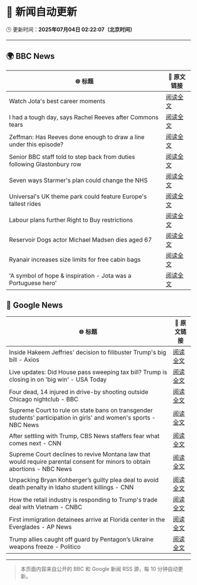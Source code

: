 # 🧠 新闻自动更新

🕒 更新时间：**2025年07月04日 02:22:07（北京时间）**

---

## 🌍 BBC News

| 🌐 标题 | 🔗 原文链接 |
|--------|-------------|
| Watch Jota's best career moments | [阅读全文](https://www.bbc.com/sport/videos/cr7947g2pm3o) |
| I had a tough day, says Rachel Reeves after Commons tears | [阅读全文](https://www.bbc.com/news/articles/ce8z3lgkd8eo) |
| Zeffman: Has Reeves done enough to draw a line under this episode? | [阅读全文](https://www.bbc.com/news/articles/cpd1jw1d645o) |
| Senior BBC staff told to step back from duties following Glastonbury row | [阅读全文](https://www.bbc.com/news/articles/czjkmlj1348o) |
| Seven ways Starmer's plan could change the NHS | [阅读全文](https://www.bbc.com/news/articles/cjd2y7dkjpxo) |
| Universal's UK theme park could feature Europe's tallest rides | [阅读全文](https://www.bbc.com/news/articles/c5yplvrvx0vo) |
| Labour plans further Right to Buy restrictions | [阅读全文](https://www.bbc.com/news/articles/c6257pr3q76o) |
| Reservoir Dogs actor Michael Madsen dies aged 67 | [阅读全文](https://www.bbc.com/news/articles/cnvmry62zpdo) |
| Ryanair increases size limits for free cabin bags | [阅读全文](https://www.bbc.com/news/articles/c5yl2y8m5glo) |
| 'A symbol of hope & inspiration - Jota was a Portuguese hero' | [阅读全文](https://www.bbc.com/sport/football/articles/cd97j3y047po) |

## 📰 Google News

| 🌐 标题 | 🔗 原文链接 |
|--------|-------------|
| Inside Hakeem Jeffries' decision to filibuster Trump's big bill - Axios | [阅读全文](https://news.google.com/rss/articles/CBMihwFBVV95cUxOdjh2VlpCaEZXSVpJQUZWcWlMN0dyME5lcl90SUxqd2xLZ2phZ2RXNFh3SjRDUFk0QXJLTU1lUC0zR2p3bFVGTzFkYU5haXA3MGxNbnNOcGx2UjVhbjRuaWdmZFdNdkZma0VOeVI1RkxPTVhsSzZZcFp5ZlF5T2puMXVPb3R5TDg?oc=5) |
| Live updates: Did House pass sweeping tax bill? Trump is closing in on 'big win' - USA Today | [阅读全文](https://news.google.com/rss/articles/CBMiqwFBVV95cUxNM0FHTm1vcXhKazlZb19ZalRUZ2drd2N3YVlpZ1V6N0YzeFNEQ19kOUJxN0p2Q3hOOFZoRUdkcDZRd0RQV3pNbEIzYWxwY2NZU3p3Zm5YMDJfY0NsYnFiUmpfOGpmRmVrcXA3Ym1LbmctdTAtVVdNdGlWVWZ0ek1TeEdLUFNRNVJJRGhNd2FpNzB5N2U5cWE4OW1TblpsNUJ0YlYwWGpHaF9GOEE?oc=5) |
| Four dead, 14 injured in drive-by shooting outside Chicago nightclub - BBC | [阅读全文](https://news.google.com/rss/articles/CBMiWkFVX3lxTE1iWEgtbXdaczVkTkVXT3JSTFpNYWhxY3JaSXFQS3ZNcURYMVNGRnMtS3FxczVIeWV6SkZ3RVFlYXpaUjJMWjNuY0lZV1BwdXJWdC1Qc0VoYnVRd9IBX0FVX3lxTFA3cEtzUkFobjZjZGdzc2hDcE9KRDZvS2luQzZldUx5c1VjN3VXVHVmOElOV213X0xubm5KTHFON1ZfMFVseWtOSmRFUWp1STducERoMlgtZHVKSEFuc21v?oc=5) |
| Supreme Court to rule on state bans on transgender students' participation in girls' and women's sports - NBC News | [阅读全文](https://news.google.com/rss/articles/CBMitAFBVV95cUxOdHNyMjZoTEFVMlVKLXJac193cU9RSjZIN04ydmlBRW5oTHdrNW9FSVFRVmlSVjUzeFdOd0RnLTlKWVNCMzBfUW54OGh0cTctZ3l1M2VrOGRpaER5T0xkNWpMdy05QVBNbWRob3ItNmNwQ3lRZTl2aDR0UGxFdE9xUkNfQVFVZ09zT3FLNk5fTmhLZkt4M2syOXBucDBEWlpSYUtuZG5aUEFtdkhLNDI5R1dCZzTSAVZBVV95cUxNYWp5WS1RR1NmeDlNODRrOEo0TU1mdkZKUGFaMVdFTEZ1c2thOUFpS3VqZG9pOXdIU21QWUtHVmRCWHAxMDBraXk3V21pUER0WlNVUkdIZw?oc=5) |
| After settling with Trump, CBS News staffers fear what comes next - CNN | [阅读全文](https://news.google.com/rss/articles/CBMilwFBVV95cUxNc0s0WUljM1dMckkzNmw3NkZINndXamQwc1NlYTdsWGE2Q1FLQlRieU5kb2VBQU5OdEM1ZlFHT0hsUU1OOWJRNGtXdnd6c3BSSkV5cHpXaHltbThLZWczZ3MybVNWMzBLdnBhbG1UVlpaMU91M1cwTm9pckRoSzlVWXVKWU9oXzhOeVQzX2stdlctMV9NcnB30gGcAUFVX3lxTE93UXJncGYyMzZrMXB4eXp1dW91d2dHMlBUbjJ0djk0bW93RTlQLUVxVEM3bkdJTENKWHFjS3prTXh6dW9lcF85ekR6WXFuM3FqTnRoYXBnTDBlaEYzbXdNTjVPM1NkRHZLbjFyQmRHOHhKenBLWFFORjVrSHZkcWZxTkZYR2lMT01PQjRsWVQtM3h0T2xIUDhGRkJOYQ?oc=5) |
| Supreme Court declines to revive Montana law that would require parental consent for minors to obtain abortions - NBC News | [阅读全文](https://news.google.com/rss/articles/CBMixwFBVV95cUxNcEw3RlJnUnl2Z0w3NDl4QjRvMXNQRjg4LUwtbkk4RkxIN1hENUl6dUltOFloRkdfeDFicHVUQ2MzS2RlVEF1TkJqNGd6OVBpWHhFUG1YZXhRaEhOaV8tcHRBb0otdE1QWTZHM1dRbllrV3k5dDd1MGFyOFg3VUw5Ri1keG5qSl9EQkpZZlJsdWM4VE85d3JNVHBUSUVCdUgxM1hhV0k0UWpCazJJa2N1d0dvRnBkQ1pocEhWZXFNUnUwazlzdVRr0gFWQVVfeXFMTVNGcjU4ejVBV2lRUGR4MmNkbVgxdHRRRndLLWFFRUs4V3ZKZ1VBQXg4T0lkTXA4WS1aajdZMkRyRU1JX0p5SFA3aFF3TWs1SmNpcHNYVmc?oc=5) |
| Unpacking Bryan Kohberger’s guilty plea deal to avoid death penalty in Idaho student killings - CNN | [阅读全文](https://news.google.com/rss/articles/CBMigwFBVV95cUxNMTZNQ2JPRU1Dd09Zd3h4bVNLakNxelFtdy1zSmZiZEg5ek5WTi1pZlZ2UzRDNHVoWnN2OGlWYkhpSV9qazRFYU5EdHdnY21SMGx6a0NNRUFuc19lQjhCQ1g0RUppMktrbGVod0ZISlFYMWVHOWl1RFptMGhNRl9HT1JMY9IBiAFBVV95cUxNNmI0dUxWYnYxZ1ZnNWxmS1JTeGpGanpmVnVJbFlqOEp4Q2lmZjVBWHlYZ0ZnS1hhVFBBMV9BZFlVTEZQNXhadVo5X3NJMUdpdnBIeUp2cTFBaVY4cVltcVFjeTZfZ1VCWDNaczZ5M01FcWNmVzZ4SnZTNW12Q1hOc1lLZXNkTEt1?oc=5) |
| How the retail industry is responding to Trump's trade deal with Vietnam - CNBC | [阅读全文](https://news.google.com/rss/articles/CBMiigFBVV95cUxOUFFFRVZYTU1PZEIybjRGX1JRR3V3Q2tZeV9ybEdVSmthMXpqd2JuSE56TWJPN2RMM2ZCWU1vaDZ1Vllyak54OVlOa3dqbDk4THdPcmRfWXdKS1Zsc2FJeWN4YzdnOHRJU1NzNl9jQXJ6U2hCcldyaml3V1BIRnU4d1hUektlZnp3NXfSAY8BQVVfeXFMUFFxMnRINVBZa19IRDVrWHZYWHp1SDV5OUlhTzZOVXVVZXBLNG9wazNuVlM4TDlPbHBNeURHUXRiV0ktNzgtNUFTVUtWLU1rX2ZqT2ZUY2lKVW5XaTd0ODR0UENQTnZaaTFvbW9JaDBPcC1xWnV3VUV2VnV4NTRXSHE0cmllbTJ3Vk1HS3ZvZXc?oc=5) |
| First immigration detainees arrive at Florida center in the Everglades - AP News | [阅读全文](https://news.google.com/rss/articles/CBMirAFBVV95cUxQYUt6N2N3czRSS1B0dmtLN25zbU9WQ3JxWGw1Rk9qemZlOGZ1ekVJMVA4ZllDS3Y1c3BOM29CbmpPeHc1VjNYeXdiVE11dlRwRDdhTmtCZjlXXzMxSE05Qzd0MnZabjU0NTk2MHhaamdSdHhOWG9JTEFSV0dnejBCOHQwMFRHU2p6VlhqUnk2S0UtZGVsU0ZnZ0w1RFRDU0NCQ1h0cTAtZmdsTG1H?oc=5) |
| Trump allies caught off guard by Pentagon’s Ukraine weapons freeze - Politico | [阅读全文](https://news.google.com/rss/articles/CBMikAFBVV95cUxNRUVzUXVEdTE4RHJMNUJzYmhPUXBCeXBoRWZINGd1bTBxVkJORlJobWxPaFZld2hVR0x5WmEtRXBmSmN6Y215NWxUcUZFZTlTM01NNHpwSm02dFczNHV3OWJPNE9PYS15SG0tS2RIbUdyWERCMERGSXhQcjY3UmxWU0hLQWN2cnI4RDJOa2dMcTE?oc=5) |

---
> 本页面内容来自公开的 BBC 和 Google 新闻 RSS 源，每 10 分钟自动更新。